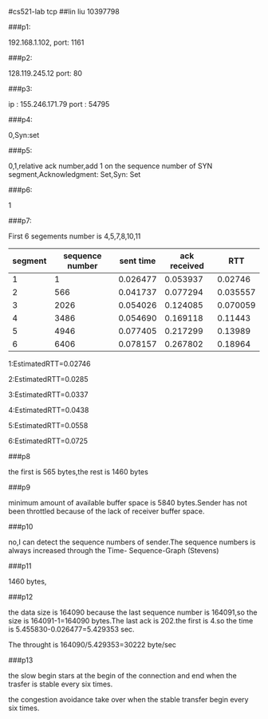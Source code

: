 #cs521-lab tcp 
##lin liu 10397798

###p1:

192.168.1.102, port: 1161

###p2:

128.119.245.12 port: 80

###p3:

ip : 155.246.171.79  port : 54795

###p4:

0,Syn:set

###p5:

0,1,relative ack number,add 1 on the sequence number of SYN segment,Acknowledgment: Set,Syn: Set

###p6:

1

###p7:

First 6 segements number is 4,5,7,8,10,11

segment|sequence number|sent time|ack received|RTT
-------|---------------|---------|------------|---
1      |1|0.026477|0.053937|0.02746
2|566|0.041737|0.077294|0.035557
3|2026|0.054026|0.124085|0.070059
4|3486|0.054690|0.169118|0.11443
5|4946|0.077405|0.217299|0.13989
6|6406|0.078157|0.267802|0.18964

1:EstimatedRTT=0.02746

2:EstimatedRTT=0.0285

3:EstimatedRTT=0.0337

4:EstimatedRTT=0.0438

5:EstimatedRTT=0.0558

6:EstimatedRTT=0.0725

###p8

the first is 565 bytes,the rest is 1460 bytes

###p9

minimum amount of available buffer space is 5840 bytes.Sender has not been throttled because of the lack of receiver buffer space.

###p10

no,I can detect the sequence numbers of sender.The sequence numbers is always increased through the Time- Sequence-Graph (Stevens)

###p11

1460 bytes,

###p12

the data size is 164090 because the last sequence number is 164091,so the size is 164091-1=164090 bytes.The last ack is 202.the first is 4.so the time is 5.455830-0.026477=5.429353 sec.

The throught is 164090/5.429353=30222 byte/sec

###p13

the slow begin stars at the begin of the connection and end when the trasfer is stable every six times.

the congestion avoidance take over when the stable transfer begin every six times.

